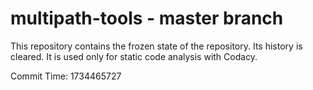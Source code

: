 # multipath-tools - master branch

This repository contains the frozen state of the repository.
Its history is cleared. It is used only for static code
analysis with Codacy.

Commit Time: 1734465727